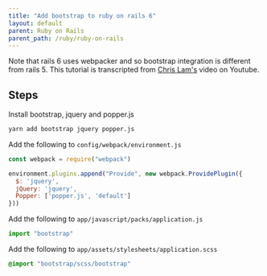 ```yaml
---
title: "Add bootstrap to ruby on rails 6"
layout: default
parent: Ruby on Rails
parent_path: /ruby/ruby-on-rails
---
```

Note that rails 6 uses webpacker and so bootstrap integration is different from rails 5. This tutorial is transcripted from [Chris Lam's](https://www.youtube.com/watch?v=BIxd501hP-g) video on Youtube.

## Steps

Install bootstrap, jquery and popper.js
```bash
yarn add bootstrap jquery popper.js
```

Add the following to `config/webpack/environment.js`
```javascript
const webpack = require("webpack") 

environment.plugins.append("Provide", new webpack.ProvidePlugin({
  $: 'jquery',
  jQuery: 'jquery',
  Popper: ['popper.js', 'default']
}))
```

Add the following to `app/javascript/packs/application.js`
```javascript
import "bootstrap"
````

Add the following to `app/assets/stylesheets/application.scss`
```css
@import "bootstrap/scss/bootstrap"
```